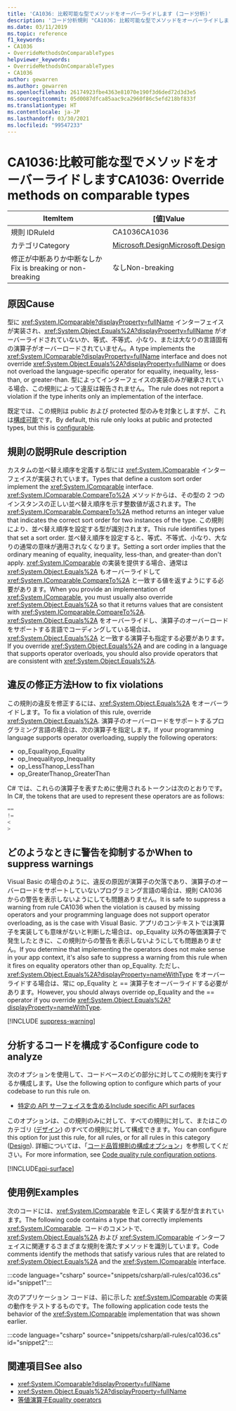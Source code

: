 ```yaml
---
title: 'CA1036: 比較可能な型でメソッドをオーバーライドします (コード分析)'
description: 'コード分析規則 "CA1036: 比較可能な型でメソッドをオーバーライドします" について説明します'
ms.date: 03/11/2019
ms.topic: reference
f1_keywords:
- CA1036
- OverrideMethodsOnComparableTypes
helpviewer_keywords:
- OverrideMethodsOnComparableTypes
- CA1036
author: gewarren
ms.author: gewarren
ms.openlocfilehash: 26174923fbe4363e81070e190f3d6ded72d3d3e5
ms.sourcegitcommit: 05d0087dfca85aac9ca2960f86c5efd218bf833f
ms.translationtype: HT
ms.contentlocale: ja-JP
ms.lasthandoff: 03/30/2021
ms.locfileid: "99547233"
---
```

# <a name="ca1036-override-methods-on-comparable-types"></a><span data-ttu-id="0dce1-103">CA1036:比較可能な型でメソッドをオーバーライドします</span><span class="sxs-lookup"><span data-stu-id="0dce1-103">CA1036: Override methods on comparable types</span></span>

| <span data-ttu-id="0dce1-104">Item</span><span class="sxs-lookup"><span data-stu-id="0dce1-104">Item</span></span>                                     | <span data-ttu-id="0dce1-105">[値]</span><span class="sxs-lookup"><span data-stu-id="0dce1-105">Value</span></span>            |
|------------------------------------------|------------------|
| <span data-ttu-id="0dce1-106">規則 ID</span><span class="sxs-lookup"><span data-stu-id="0dce1-106">RuleId</span></span>                                   | <span data-ttu-id="0dce1-107">CA1036</span><span class="sxs-lookup"><span data-stu-id="0dce1-107">CA1036</span></span>           |
| <span data-ttu-id="0dce1-108">カテゴリ</span><span class="sxs-lookup"><span data-stu-id="0dce1-108">Category</span></span>                                 | [<span data-ttu-id="0dce1-109">Microsoft.Design</span><span class="sxs-lookup"><span data-stu-id="0dce1-109">Microsoft.Design</span></span>](design-warnings.md) |
| <span data-ttu-id="0dce1-110">修正が中断ありか中断なしか</span><span class="sxs-lookup"><span data-stu-id="0dce1-110">Fix is breaking or non-breaking</span></span> | <span data-ttu-id="0dce1-111">なし</span><span class="sxs-lookup"><span data-stu-id="0dce1-111">Non-breaking</span></span>     |

## <a name="cause"></a><span data-ttu-id="0dce1-112">原因</span><span class="sxs-lookup"><span data-stu-id="0dce1-112">Cause</span></span>

<span data-ttu-id="0dce1-113">型に <xref:System.IComparable?displayProperty=fullName> インターフェイスが実装され、<xref:System.Object.Equals%2A?displayProperty=fullName> がオーバーライドされていないか、等式、不等式、小なり、または大なりの言語固有の演算子がオーバーロードされていません。</span><span class="sxs-lookup"><span data-stu-id="0dce1-113">A type implements the <xref:System.IComparable?displayProperty=fullName> interface and does not override <xref:System.Object.Equals%2A?displayProperty=fullName> or does not overload the language-specific operator for equality, inequality, less-than, or greater-than.</span></span> <span data-ttu-id="0dce1-114">型によってインターフェイスの実装のみが継承されている場合、この規則によって違反は報告されません。</span><span class="sxs-lookup"><span data-stu-id="0dce1-114">The rule does not report a violation if the type inherits only an implementation of the interface.</span></span>

<span data-ttu-id="0dce1-115">既定では、この規則は public および protected 型のみを対象としますが、これは[構成可能](#configure-code-to-analyze)です。</span><span class="sxs-lookup"><span data-stu-id="0dce1-115">By default, this rule only looks at public and protected types, but this is [configurable](#configure-code-to-analyze).</span></span>

## <a name="rule-description"></a><span data-ttu-id="0dce1-116">規則の説明</span><span class="sxs-lookup"><span data-stu-id="0dce1-116">Rule description</span></span>

<span data-ttu-id="0dce1-117">カスタムの並べ替え順序を定義する型には <xref:System.IComparable> インターフェイスが実装されています。</span><span class="sxs-lookup"><span data-stu-id="0dce1-117">Types that define a custom sort order implement the <xref:System.IComparable> interface.</span></span> <span data-ttu-id="0dce1-118"><xref:System.IComparable.CompareTo%2A> メソッドからは、その型の 2 つのインスタンスの正しい並べ替え順序を示す整数値が返されます。</span><span class="sxs-lookup"><span data-stu-id="0dce1-118">The <xref:System.IComparable.CompareTo%2A> method returns an integer value that indicates the correct sort order for two instances of the type.</span></span> <span data-ttu-id="0dce1-119">この規則により、並べ替え順序を設定する型が識別されます。</span><span class="sxs-lookup"><span data-stu-id="0dce1-119">This rule identifies types that set a sort order.</span></span> <span data-ttu-id="0dce1-120">並べ替え順序を設定すると、等式、不等式、小なり、大なりの通常の意味が適用されなくなります。</span><span class="sxs-lookup"><span data-stu-id="0dce1-120">Setting a sort order implies that the ordinary meaning of equality, inequality, less-than, and greater-than don't apply.</span></span> <span data-ttu-id="0dce1-121"><xref:System.IComparable> の実装を提供する場合、通常は <xref:System.Object.Equals%2A> もオーバーライドして <xref:System.IComparable.CompareTo%2A> と一致する値を返すようにする必要があります。</span><span class="sxs-lookup"><span data-stu-id="0dce1-121">When you provide an implementation of <xref:System.IComparable>, you must usually also override <xref:System.Object.Equals%2A> so that it returns values that are consistent with <xref:System.IComparable.CompareTo%2A>.</span></span> <span data-ttu-id="0dce1-122"><xref:System.Object.Equals%2A> をオーバーライドし、演算子のオーバーロードをサポートする言語でコーディングしている場合は、<xref:System.Object.Equals%2A> と一致する演算子も指定する必要があります。</span><span class="sxs-lookup"><span data-stu-id="0dce1-122">If you override <xref:System.Object.Equals%2A> and are coding in a language that supports operator overloads, you should also provide operators that are consistent with <xref:System.Object.Equals%2A>.</span></span>

## <a name="how-to-fix-violations"></a><span data-ttu-id="0dce1-123">違反の修正方法</span><span class="sxs-lookup"><span data-stu-id="0dce1-123">How to fix violations</span></span>

<span data-ttu-id="0dce1-124">この規則の違反を修正するには、<xref:System.Object.Equals%2A> をオーバーライドします。</span><span class="sxs-lookup"><span data-stu-id="0dce1-124">To fix a violation of this rule, override <xref:System.Object.Equals%2A>.</span></span> <span data-ttu-id="0dce1-125">演算子のオーバーロードをサポートするプログラミング言語の場合は、次の演算子を指定します。</span><span class="sxs-lookup"><span data-stu-id="0dce1-125">If your programming language supports operator overloading, supply the following operators:</span></span>

- <span data-ttu-id="0dce1-126">op_Equality</span><span class="sxs-lookup"><span data-stu-id="0dce1-126">op_Equality</span></span>
- <span data-ttu-id="0dce1-127">op_Inequality</span><span class="sxs-lookup"><span data-stu-id="0dce1-127">op_Inequality</span></span>
- <span data-ttu-id="0dce1-128">op_LessThan</span><span class="sxs-lookup"><span data-stu-id="0dce1-128">op_LessThan</span></span>
- <span data-ttu-id="0dce1-129">op_GreaterThan</span><span class="sxs-lookup"><span data-stu-id="0dce1-129">op_GreaterThan</span></span>

<span data-ttu-id="0dce1-130">C# では、これらの演算子を表すために使用されるトークンは次のとおりです。</span><span class="sxs-lookup"><span data-stu-id="0dce1-130">In C#, the tokens that are used to represent these operators are as follows:</span></span>

```csharp
==
!=
<
>
```

## <a name="when-to-suppress-warnings"></a><span data-ttu-id="0dce1-131">どのようなときに警告を抑制するか</span><span class="sxs-lookup"><span data-stu-id="0dce1-131">When to suppress warnings</span></span>

<span data-ttu-id="0dce1-132">Visual Basic の場合のように、違反の原因が演算子の欠落であり、演算子のオーバーロードをサポートしていないプログラミング言語の場合は、規則 CA1036 からの警告を表示しないようにしても問題ありません。</span><span class="sxs-lookup"><span data-stu-id="0dce1-132">It is safe to suppress a warning from rule CA1036 when the violation is caused by missing operators and your programming language does not support operator overloading, as is the case with Visual Basic.</span></span> <span data-ttu-id="0dce1-133">アプリのコンテキストでは演算子を実装しても意味がないと判断した場合は、op_Equality 以外の等価演算子で発生したときに、この規則からの警告を表示しないようにしても問題ありません。</span><span class="sxs-lookup"><span data-stu-id="0dce1-133">If you determine that implementing the operators does not make sense in your app context, it's also safe to suppress a warning from this rule when it fires on equality operators other than op_Equality.</span></span> <span data-ttu-id="0dce1-134">ただし、<xref:System.Object.Equals%2A?displayProperty=nameWithType> をオーバーライドする場合は、常に op_Equality と == 演算子をオーバーライドする必要があります。</span><span class="sxs-lookup"><span data-stu-id="0dce1-134">However, you should always override op_Equality and the == operator if you override <xref:System.Object.Equals%2A?displayProperty=nameWithType>.</span></span>

[!INCLUDE [suppress-warning](../../../../includes/code-analysis/suppress-warning.md)]

## <a name="configure-code-to-analyze"></a><span data-ttu-id="0dce1-135">分析するコードを構成する</span><span class="sxs-lookup"><span data-stu-id="0dce1-135">Configure code to analyze</span></span>

<span data-ttu-id="0dce1-136">次のオプションを使用して、コードベースのどの部分に対してこの規則を実行するか構成します。</span><span class="sxs-lookup"><span data-stu-id="0dce1-136">Use the following option to configure which parts of your codebase to run this rule on.</span></span>

- [<span data-ttu-id="0dce1-137">特定の API サーフェイスを含める</span><span class="sxs-lookup"><span data-stu-id="0dce1-137">Include specific API surfaces</span></span>](#include-specific-api-surfaces)

<span data-ttu-id="0dce1-138">このオプションは、この規則のみに対して、すべての規則に対して、またはこのカテゴリ ([デザイン](design-warnings.md)) のすべての規則に対して構成できます。</span><span class="sxs-lookup"><span data-stu-id="0dce1-138">You can configure this option for just this rule, for all rules, or for all rules in this category ([Design](design-warnings.md)).</span></span> <span data-ttu-id="0dce1-139">詳細については、「[コード品質規則の構成オプション](../code-quality-rule-options.md)」を参照してください。</span><span class="sxs-lookup"><span data-stu-id="0dce1-139">For more information, see [Code quality rule configuration options](../code-quality-rule-options.md).</span></span>

[!INCLUDE[api-surface](~/includes/code-analysis/api-surface.md)]

## <a name="examples"></a><span data-ttu-id="0dce1-140">使用例</span><span class="sxs-lookup"><span data-stu-id="0dce1-140">Examples</span></span>

<span data-ttu-id="0dce1-141">次のコードには、<xref:System.IComparable> を正しく実装する型が含まれています。</span><span class="sxs-lookup"><span data-stu-id="0dce1-141">The following code contains a type that correctly implements <xref:System.IComparable>.</span></span> <span data-ttu-id="0dce1-142">コードのコメントで、<xref:System.Object.Equals%2A> および <xref:System.IComparable> インターフェイスに関連するさまざまな規則を満たすメソッドを識別しています。</span><span class="sxs-lookup"><span data-stu-id="0dce1-142">Code comments identify the methods that satisfy various rules that are related to <xref:System.Object.Equals%2A> and the <xref:System.IComparable> interface.</span></span>

:::code language="csharp" source="snippets/csharp/all-rules/ca1036.cs" id="snippet1":::

<span data-ttu-id="0dce1-143">次のアプリケーション コードは、前に示した <xref:System.IComparable> の実装の動作をテストするものです。</span><span class="sxs-lookup"><span data-stu-id="0dce1-143">The following application code tests the behavior of the <xref:System.IComparable> implementation that was shown earlier.</span></span>

:::code language="csharp" source="snippets/csharp/all-rules/ca1036.cs" id="snippet2":::

## <a name="see-also"></a><span data-ttu-id="0dce1-144">関連項目</span><span class="sxs-lookup"><span data-stu-id="0dce1-144">See also</span></span>

- <xref:System.IComparable?displayProperty=fullName>
- <xref:System.Object.Equals%2A?displayProperty=fullName>
- [<span data-ttu-id="0dce1-145">等値演算子</span><span class="sxs-lookup"><span data-stu-id="0dce1-145">Equality operators</span></span>](../../../standard/design-guidelines/equality-operators.md)
